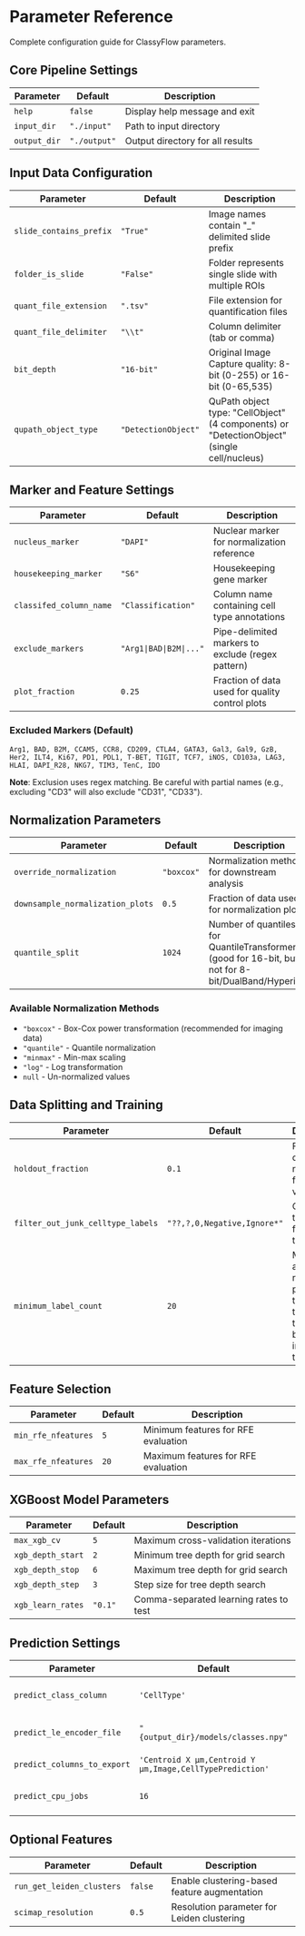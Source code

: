 # Parameter Reference

Complete configuration guide for ClassyFlow parameters.


## Core Pipeline Settings
| Parameter | Default | Description |
|-----------|---------|-------------|
| `help` | `false` | Display help message and exit |
| `input_dir` | `"./input"` | Path to input directory |
| `output_dir` | `"./output"` | Output directory for all results |

## Input Data Configuration
| Parameter | Default | Description |
|-----------|---------|-------------|
| `slide_contains_prefix` | `"True"` | Image names contain "_" delimited slide prefix |
| `folder_is_slide` | `"False"` | Folder represents single slide with multiple ROIs |
| `quant_file_extension` | `".tsv"` | File extension for quantification files |
| `quant_file_delimiter` | `"\\t"` | Column delimiter (tab or comma) |
| `bit_depth` | `"16-bit"` | Original Image Capture quality: 8-bit (0-255) or 16-bit (0-65,535) |
| `qupath_object_type` | `"DetectionObject"` | QuPath object type: "CellObject" (4 components) or "DetectionObject" (single cell/nucleus) |

## Marker and Feature Settings
| Parameter | Default | Description |
|-----------|---------|-------------|
| `nucleus_marker` | `"DAPI"` | Nuclear marker for normalization reference |
| `housekeeping_marker` | `"S6"` | Housekeeping gene marker |
| `classifed_column_name` | `"Classification"` | Column name containing cell type annotations |
| `exclude_markers` | `"Arg1\|BAD\|B2M\|..."` | Pipe-delimited markers to exclude (regex pattern) |
| `plot_fraction` | `0.25` | Fraction of data used for quality control plots |

### Excluded Markers (Default)
```
Arg1, BAD, B2M, CCAM5, CCR8, CD209, CTLA4, GATA3, Gal3, Gal9, GzB, 
Her2, ILT4, Ki67, PD1, PDL1, T-BET, TIGIT, TCF7, iNOS, CD103a, LAG3, 
HLAI, DAPI_R28, NKG7, TIM3, TenC, IDO
```

**Note**: Exclusion uses regex matching. Be careful with partial names (e.g., excluding "CD3" will also exclude "CD31", "CD33").

## Normalization Parameters
| Parameter | Default | Description |
|-----------|---------|-------------|
| `override_normalization` | `"boxcox"` | Normalization method for downstream analysis |
| `downsample_normalization_plots` | `0.5` | Fraction of data used for normalization plots |
| `quantile_split` | `1024` | Number of quantiles for QuantileTransformer (good for 16-bit, but not for 8-bit/DualBand/Hyperion) |

### Available Normalization Methods
- `"boxcox"` - Box-Cox power transformation (recommended for imaging data)
- `"quantile"` - Quantile normalization 
- `"minmax"` - Min-max scaling
- `"log"` - Log transformation
- `null` - Un-normalized values

## Data Splitting and Training
| Parameter | Default | Description |
|-----------|---------|-------------|
| `holdout_fraction` | `0.1` | Fraction of data reserved for final validation |
| `filter_out_junk_celltype_labels` | `"??,?,0,Negative,Ignore*"` | Cell types to exclude from training |
| `minimum_label_count` | `20` | Minimum annotations required per cell type for that cell type data to be included in the training set|

## Feature Selection
| Parameter | Default | Description |
|-----------|---------|-------------|
| `min_rfe_nfeatures` | `5` | Minimum features for RFE evaluation |
| `max_rfe_nfeatures` | `20` | Maximum features for RFE evaluation |

## XGBoost Model Parameters
| Parameter | Default | Description |
|-----------|---------|-------------|
| `max_xgb_cv` | `5` | Maximum cross-validation iterations |
| `xgb_depth_start` | `2` | Minimum tree depth for grid search |
| `xgb_depth_stop` | `6` | Maximum tree depth for grid search |
| `xgb_depth_step` | `3` | Step size for tree depth search |
| `xgb_learn_rates` | `"0.1"` | Comma-separated learning rates to test |

## Prediction Settings
| Parameter | Default | Description |
|-----------|---------|-------------|
| `predict_class_column` | `'CellType'` | Column name for predictions |
| `predict_le_encoder_file` | `"{output_dir}/models/classes.npy"` | Path to label encoder |
| `predict_columns_to_export` | `'Centroid X µm,Centroid Y µm,Image,CellTypePrediction'` | Columns in output files |
| `predict_cpu_jobs` | `16` | CPU cores for prediction |

## Optional Features
| Parameter | Default | Description |
|-----------|---------|-------------|
| `run_get_leiden_clusters` | `false` | Enable clustering-based feature augmentation |
| `scimap_resolution` | `0.5` | Resolution parameter for Leiden clustering |
